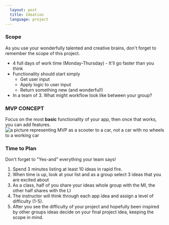 ```yaml
---
  layout: post
  title: Ideation
  language: project
---
```


### Scope
As you use your wonderfully talented and creative brains, don't forget to remember the scope of this project.
* 4 full days of work time (Monday-Thursday) - It'll go faster than you think
* Functionality should start simply
  * Get user input
  * Apply logic to user input
  * Return something new (and wonderful!)
* In a team of 3. What might workflow look like between your group?  

### MVP CONCEPT
Focus on the most **basic** functionality of your app, then once that works, you can add features.
![a picture representing MVP as a scooter to a car, not a car with no wheels to a working car](http://blog.deming.org/wp-content/uploads/2014/11/minimal-viable-product-henrik-kniberg.png)





### Time to Plan
Don't forget to "Yes-and" everything your team says!

1. Spend 3 minutes listing at least 10 ideas in rapid fire.
2. When time is up, look at your list and as a group select 3 ideas that you are excited about
3. As a class, half of you share your ideas whole group with the MI, the other half shares with the LI
4. The instructor will think through each app idea and assign a level of difficulty (1-5).
5. After  you see the difficulty of your project and hopefully been inspired by other groups ideas decide on your final project idea, keeping the scope in mind.
